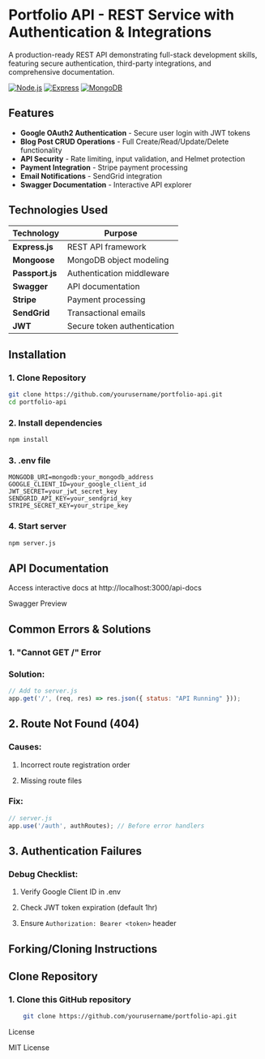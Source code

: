 # Portfolio API - REST Service with Authentication & Integrations

A production-ready REST API demonstrating full-stack development skills, featuring secure authentication, third-party integrations, and comprehensive documentation.

[![Node.js](https://img.shields.io/badge/Node.js-18-green)](https://nodejs.org/)
[![Express](https://img.shields.io/badge/Express-4.18-blue)](https://expressjs.com/)
[![MongoDB](https://img.shields.io/badge/MongoDB-7.0-green)](https://www.mongodb.com/)

## Features

- **Google OAuth2 Authentication** - Secure user login with JWT tokens
- **Blog Post CRUD Operations** - Full Create/Read/Update/Delete functionality
- **API Security** - Rate limiting, input validation, and Helmet protection
- **Payment Integration** - Stripe payment processing
- **Email Notifications** - SendGrid integration
- **Swagger Documentation** - Interactive API explorer

## Technologies Used

| Technology | Purpose |
|------------|---------|
| **Express.js** | REST API framework |
| **Mongoose** | MongoDB object modeling |
| **Passport.js** | Authentication middleware |
| **Swagger** | API documentation |
| **Stripe** | Payment processing |
| **SendGrid** | Transactional emails |
| **JWT** | Secure token authentication |

## Installation

### 1. Clone Repository
```bash
git clone https://github.com/yourusername/portfolio-api.git
cd portfolio-api
```

### 2. Install dependencies 
```bash
npm install 
```

### 3. .env file
```env
MONGODB_URI=mongodb:your_mongodb_address
GOOGLE_CLIENT_ID=your_google_client_id
JWT_SECRET=your_jwt_secret_key
SENDGRID_API_KEY=your_sendgrid_key
STRIPE_SECRET_KEY=your_stripe_key
```

### 4. Start server
```bash
npm server.js
```
## API Documentation

Access interactive docs at http://localhost:3000/api-docs

Swagger Preview

## Common Errors & Solutions
### 1. "Cannot GET /" Error

### Solution:
```javascript
// Add to server.js
app.get('/', (req, res) => res.json({ status: "API Running" }));
```

## 2. Route Not Found (404)

### Causes:

1. Incorrect route registration order

2. Missing route files

### Fix:
```javascript
// server.js
app.use('/auth', authRoutes); // Before error handlers
```

## 3. Authentication Failures

### Debug Checklist:

1. Verify Google Client ID in .env

2. Check JWT token expiration (default 1hr)

3. Ensure ```Authorization: Bearer <token>``` header

## Forking/Cloning Instructions

## Clone Repository

### 1. Clone this GitHub repository  
```bash
    git clone https://github.com/yourusername/portfolio-api.git
```

License

MIT License 
